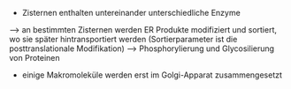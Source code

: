 - Zisternen enthalten untereinander unterschiedliche Enzyme 

--> an bestimmten Zisternen werden ER Produkte modifiziert und sortiert, wo sie später hintransportiert werden (Sortierparameter ist die posttranslationale Modifikation)
	 --> Phosphorylierung und Glycosilierung von Proteinen 


- einige Makromoleküle werden erst im Golgi-Apparat zusammengesetzt 